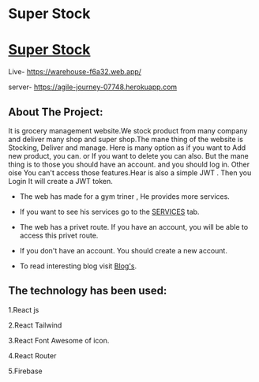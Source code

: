 # Super Stock

# [Super Stock](https://warehouse-f6a32.web.app/)

Live- https://warehouse-f6a32.web.app/

server- https://agile-journey-07748.herokuapp.com

## About The Project:

It is grocery management website.We stock product from many company and deliver many shop and super shop.The mane thing of the website is Stocking, Deliver and manage. Here is many option as if you want to Add new product, you can. or If you want to delete you can also. But the mane thing is to those you should have an account. and you should log in. Other oise You can't access those features.Hear is also a simple JWT . Then you Login It will create a JWT token.

-   The web has made for a gym triner , He provides more services.

*   If you want to see his services go to the [SERVICES](https://gym-triner-9c7c3.web.app/services) tab.

*   The web has a privet route. If you have an account, you will be able to access this privet route.

*   If you don't have an account. You should create a new account.

*   To read interesting blog visit [Blog's](https://gym-triner-9c7c3.web.app/services).

## The technology has been used:

1.React js

2.React Tailwind

3.React Font Awesome of icon.

4.React Router

5.Firebase
